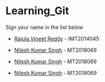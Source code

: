 # Learning_Git

Sign your name in the list below

- [Rajula Vineet Reddy](http://github.com/rajula96reddy/) - IMT2014045
- [Nilesh Kumar Singh](http://github.com/nileshsingh067/) - MT2018069

- [Nilesh Kumar Singh](http://github.com/nileshsingh067/) - MT2018069
- [Nilesh Kumar Singh](http://github.com/nileshsingh067/) - MT2018069
